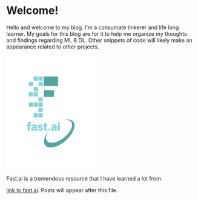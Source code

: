 # Welcome!

Hello and welcome to my blog. I'm a consumate tinkerer and life long learner.  My goals for this blog are for it to help me organize my thoughts and findings regarding ML & DL.  Other snippets of code will likely make an appearance related to other projects.

![Image of fast.ai logo](images/logo.png)

Fast.ai is a tremendous resource that I have learned a lot from.

[link to fast.ai](https://www.fast.ai). Posts will appear after this file. 

